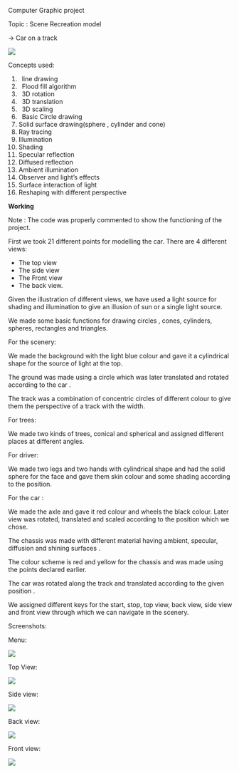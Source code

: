 ﻿Computer Graphic project

Topic : Scene Recreation model		

->  Car on a track

![](CG%20project(%20181370,%20181356,%20181359).001.png)

Concepts used:


1. ` `line drawing
1. ` `Flood fill algorithm
1. ` `3D rotation 
1. ` `3D translation 
1. ` `3D scaling
1. ` `Basic Circle drawing
1. Solid surface drawing(sphere , cylinder and cone)
1. Ray tracing
1. Illumination
1. Shading
1. Specular reflection
1. Diffused reflection
1. Ambient illumination
1. Observer and light’s effects
1. Surface  interaction of light
1. Reshaping with different perspective







**Working**

Note : The code was properly commented to show the functioning of the project.

First we took 21 different points for  modelling the car. There are 4 different views:

- The top view 
- The side view
- The Front view 
- The back view. 

Given the illustration of different views, we have used a light source for shading and illumination  to give an illusion of sun or a single light source. 

We made some basic functions for drawing circles , cones, cylinders, spheres, rectangles and triangles.

For the scenery:

We made the background with the light blue colour and gave it a cylindrical shape for the source of light at the top.

The ground was made using a circle which was later translated and rotated according to the car .

The track was a combination of concentric circles of different colour to give them the perspective of a track with the width.

For trees:

We made two kinds of trees, conical and spherical and assigned different places at different angles.



For driver:

We made two legs and two hands with cylindrical shape and had the solid sphere for the face and gave them skin colour and some shading according to the position.

For the car : 

We made the axle and gave it red colour and wheels the black colour. Later view was rotated, translated and scaled according to the position which  we chose.

The chassis was made with different material having ambient, specular, diffusion and shining surfaces .

The colour scheme is red and yellow for the chassis and was made using the points declared earlier. 

The car was rotated along the track and translated according to the given position . 

We assigned different keys for the start, stop, top view, back view, side view and front view through which we can navigate in the  scenery. 



Screenshots:

Menu:

![](CG%20project(%20181370,%20181356,%20181359).002.png)

Top View:

![](CG%20project(%20181370,%20181356,%20181359).003.png)

Side view:

![](CG%20project(%20181370,%20181356,%20181359).004.png)








Back view:

![](CG%20project(%20181370,%20181356,%20181359).005.png)










Front view:

![](CG%20project(%20181370,%20181356,%20181359).006.png)







